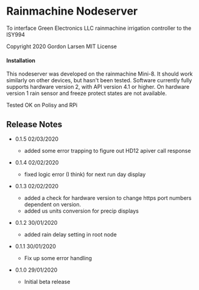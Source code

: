 # Rainmachine Nodeserver
To interface Green Electronics LLC rainmachine irrigation controller to the ISY994

Copyright 2020 Gordon Larsen MIT License

#### Installation

This nodeserver was developed on the rainmachine Mini-8. It should work similarly on other devices, 
    but hasn't been tested.
Software currently fully supports hardware version 2, with API version 4.1 or higher.
On hardware version 1 rain sensor and freeze protect states are not available.
 
Tested OK on Polisy and RPi



## Release Notes
- 0.1.5 02/03/2020
    - added some error trapping to figure out HD12 apiver call
        response

- 0.1.4 02/02/2020
    - fixed logic error (I think) for next  run day display

- 0.1.3 02/02/2020
    - added a check for hardware version to change https port
        numbers dependent on version.
    - added us units conversion for precip displays
 
- 0.1.2 30/01/2020
    - added rain delay setting in root node

- 0.1.1 30/01/2020
    - Fix up some error handling
    
- 0.1.0 29/01/2020 
    - Initial beta release